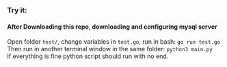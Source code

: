 ### Try it:

#### After Downloading this repo, downloading and configuring mysql server 

Open folder `test/`, change variables in `test.go`, run in bash: `go run test.go`  
Then run in another terminal window in the same folder: `python3 main.py`  
If everything is fine python script should run with no end.
